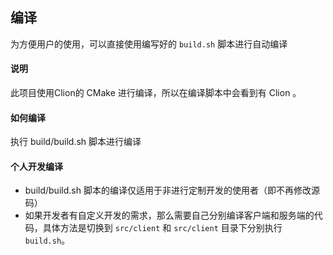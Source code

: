 ## 编译
为方便用户的使用，可以直接使用编写好的 ```build.sh``` 脚本进行自动编译

#### 说明
此项目使用Clion的 CMake 进行编译，所以在编译脚本中会看到有 Clion 。

#### 如何编译
执行 build/build.sh 脚本进行编译

#### 个人开发编译
- build/build.sh 脚本的编译仅适用于非进行定制开发的使用者（即不再修改源码）
- 如果开发者有自定义开发的需求，那么需要自己分别编译客户端和服务端的代码，具体方法是切换到 ```src/client``` 和 ```src/client``` 目录下分别执行 ```build.sh```。
